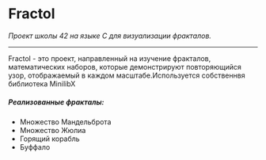<h1>Fractol</h1>

<i>Проект школы 42 на языке С для визуализации фракталов.</i><br>
___________________________________________________
<p>Fractol - это проект, направленный на изучение фракталов, математических наборов, которые демонстрируют повторяющийся узор, отображаемый в каждом масштабе.Используется собственнвя библиотека MinilibX</p>
<h5>Реализованные фракталы:</h5>
<ul>
<li>Множество Мандельброта</li>
<li>Множество Жюлиа</li>
<li>Горящий корабль</li>
<li>Буффало</li>
</ul>

